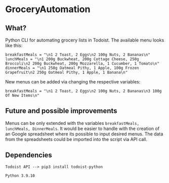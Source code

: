 # GroceryAutomation

## What?
Python CLI for automating grocery lists in Todoist. The available menu looks like this:

`breakfastMeals = "\n1 2 Toast, 2 Eggs\n2 100g Nuts, 2 Bananas\n"`
`lunchMeals = "\n1 200g Buckwheat, 200g Cottage Cheese, 250g Broccoli\n2 200g Buckwheat, 200g Mozzarella, 1 Cucumber, 1 Tomato\n"`
`dinnerMeals = "\n1 250g Oatmeal Pithy, 1 Apple, 100g Frozen Grapefruit\n2 250g Oatmeal Pithy, 1 Apple, 1 Banana\n"`

New menus can be added via changing the respective variables:

`breakfastMeals = "\n1 2 Toast, 2 Eggs\n2 100g Nuts, 2 Bananas\n3 100g Of New Items\n"`

## Future and possible improvements

Menus can be only extended with the variables `breakfastMeals, lunchMeals, DinnerMeals`. It would be easier to handle with the creation of an Google spreadsheet where its possible to input desired menus. The data from the spreadsheets could be imported into the script via API call.

## Dependencies

`Todoist API --> pip3 install todoist-python`

`Python 3.9.10`
